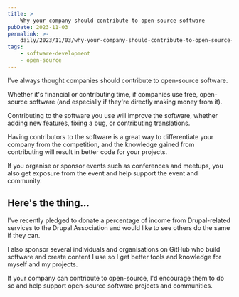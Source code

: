 ```yaml
---
title: >
    Why your company should contribute to open-source software
pubDate: 2023-11-03
permalink: >-
    daily/2023/11/03/why-your-company-should-contribute-to-open-source-software
tags:
    - software-development
    - open-source
---
```


I've always thought companies should contribute to open-source software.

Whether it's financial or contributing time, if companies use free, open-source software (and especially if they're directly making money from it).

Contributing to the software you use will improve the software, whether adding new features, fixing a bug, or contributing translations.

Having contributors to the software is a great way to differentiate your company from the competition, and the knowledge gained from contributing will result in better code for your projects.

If you organise or sponsor events such as conferences and meetups, you also get exposure from the event and help support the event and community.

## Here's the thing...

I've recently pledged to donate a percentage of income from Drupal-related services to the Drupal Association and would like to see others do the same if they can.

I also sponsor several individuals and organisations on GitHub who build software and create content I use so I get better tools and knowledge for myself and my projects.

If your company can contribute to open-source, I'd encourage them to do so and help support open-source software projects and communities.
